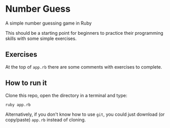 Number Guess
============

A simple number guessing game in Ruby

This should be a starting point for beginners to practice their programming
skills with some simple exercises.


Exercises
---------

At the top of `app.rb` there are some comments with exercises to complete.


How to run it
-------------

Clone this repo, open the directory in a terminal and type:

```
ruby app.rb
```

Alternatively, if you don't know how to use `git`, you could just download (or
copy/paste) `app.rb` instead of cloning.
